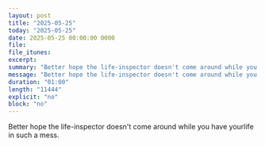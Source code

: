 ```yaml
---
layout: post
title: "2025-05-25"
today: "2025-05-25"
date: 2025-05-25 00:00:00 0000
file:
file_itunes:
excerpt:
summary: "Better hope the life-inspector doesn't come around while you have yourlife in such a mess."
message: "Better hope the life-inspector doesn't come around while you have yourlife in such a mess."
duration: "01:00"
length: "11444"
explicit: "no"
block: "no"
---
```

Better hope the life-inspector doesn't come around while you have yourlife in such a mess.

